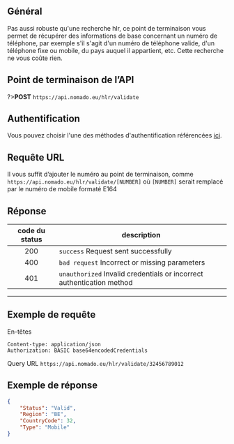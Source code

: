 ## Général
Pas aussi robuste qu'une recherche hlr, ce point de terminaison vous permet de récupérer des informations de base concernant un numéro de téléphone, par exemple s'il s'agit d'un numéro de téléphone valide, d'un téléphone fixe ou mobile, du pays auquel il appartient, etc. Cette recherche ne vous coûte rien.


## Point de terminaison de l’API

?>**POST** `https://api.nomado.eu/hlr/validate`

## Authentification
Vous pouvez choisir l'une des méthodes d'authentification référencées [ici](/fr/authentication.md).

## Requête URL
Il vous suffit d’ajouter le numéro au point de terminaison, comme `https://api.nomado.eu/hlr/validate/[NUMBER]` où `[NUMBER]` serait remplacé par le numéro de mobile formaté E164


## Réponse

| code du status | description |
|:---:|---|
|200|`success` Request sent successfully |
|400|`bad request` Incorrect or missing parameters |
|401|`unauthorized` Invalid credentials or incorrect authentication method |

___

## Exemple de requête
En-têtes
```
Content-type: application/json
Authorization: BASIC base64encodedCredentials
```

Query URL
`https://api.nomado.eu/hlr/validate/32456789012`


## Exemple de réponse
```json
{
    "Status": "Valid",
    "Region": "BE",
    "CountryCode": 32,
    "Type": "Mobile"
}
```

